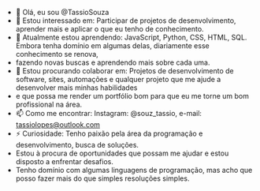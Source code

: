 
- 👋 Olá, eu sou @TassioSouza
- 👀 Estou interessado em: Participar de projetos de desenvolvimento, aprender mais e aplicar o que eu tenho de conhecimento.
- 🌱 Atualmente estou aprendendo: JavaScript, Python, CSS, HTML, SQL. Embora tenha domínio em algumas delas, diariamente esse conhecimento se renova,
- fazendo novas buscas e aprendendo mais sobre cada uma.
- 💞️ Estou procurando colaborar em: Projetos de desenvolvimento de software, sites, automações e qualquer projeto que me ajude a desenvolver mais minhas habilidades
- e que possa me render um portfólio bom para que eu me torne um bom profissional na área.
- 📫 Como me encontrar: Instagram: @souz_tassio, e-mail: tassiolopes@outlook.com
- ⚡ Curiosidade: Tenho paixão pela área da programação e desenvolvimento, busca de soluções.
- Estou à procura de oportunidades que possam me ajudar e estou disposto a enfrentar desafios.
- Tenho domínio com algumas linguagens de programação, mas acho que posso fazer mais do que simples resoluções simples.
